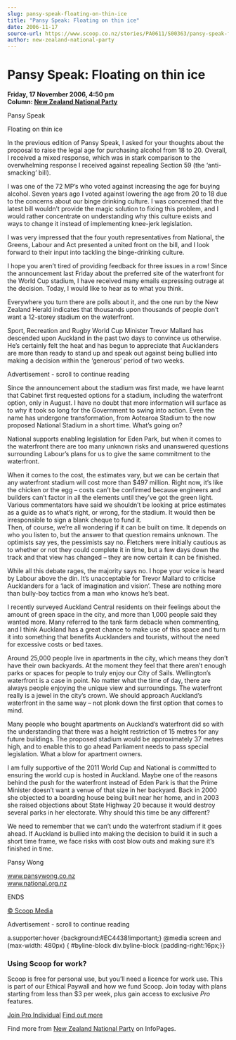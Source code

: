 ```yaml
---
slug: pansy-speak-floating-on-thin-ice
title: "Pansy Speak: Floating on thin ice"
date: 2006-11-17
source-url: https://www.scoop.co.nz/stories/PA0611/S00363/pansy-speak-floating-on-thin-ice.htm
author: new-zealand-national-party
---
```

Pansy Speak: Floating on thin ice
=================================

**Friday, 17 November 2006, 4:50 pm**  
**Column: [New Zealand National Party](https://info.scoop.co.nz/New_Zealand_National_Party)**

Pansy Speak

Floating on thin ice

In the previous edition of Pansy Speak, I asked for your thoughts about the proposal to raise the legal age for purchasing alcohol from 18 to 20. Overall, I received a mixed response, which was in stark comparison to the overwhelming response I received against repealing Section 59 (the ‘anti-smacking’ bill).

I was one of the 72 MP’s who voted against increasing the age for buying alcohol. Seven years ago I voted against lowering the age from 20 to 18 due to the concerns about our binge drinking culture. I was concerned that the latest bill wouldn’t provide the magic solution to fixing this problem, and I would rather concentrate on understanding why this culture exists and ways to change it instead of implementing knee-jerk legislation.

I was very impressed that the four youth representatives from National, the Greens, Labour and Act presented a united front on the bill, and I look forward to their input into tackling the binge-drinking culture.

I hope you aren’t tired of providing feedback for three issues in a row! Since the announcement last Friday about the preferred site of the waterfront for the World Cup stadium, I have received many emails expressing outrage at the decision. Today, I would like to hear as to what you think.

Everywhere you turn there are polls about it, and the one run by the New Zealand Herald indicates that thousands upon thousands of people don’t want a 12-storey stadium on the waterfront.

Sport, Recreation and Rugby World Cup Minister Trevor Mallard has descended upon Auckland in the past two days to convince us otherwise. He’s certainly felt the heat and has begun to appreciate that Aucklanders are more than ready to stand up and speak out against being bullied into making a decision within the ‘generous’ period of two weeks.

Advertisement - scroll to continue reading





Since the announcement about the stadium was first made, we have learnt that Cabinet first requested options for a stadium, including the waterfront option, only in August. I have no doubt that more information will surface as to why it took so long for the Government to swing into action. Even the name has undergone transformation, from Aotearoa Stadium to the now proposed National Stadium in a short time. What’s going on?

National supports enabling legislation for Eden Park, but when it comes to the waterfront there are too many unknown risks and unanswered questions surrounding Labour’s plans for us to give the same commitment to the waterfront.

When it comes to the cost, the estimates vary, but we can be certain that any waterfront stadium will cost more than $497 million. Right now, it’s like the chicken or the egg – costs can’t be confirmed because engineers and builders can’t factor in all the elements until they’ve got the green light. Various commentators have said we shouldn’t be looking at price estimates as a guide as to what’s right, or wrong, for the stadium. It would then be irresponsible to sign a blank cheque to fund it.  
Then, of course, we’re all wondering if it can be built on time. It depends on who you listen to, but the answer to that question remains unknown. The optimists say yes, the pessimists say no. Fletchers were initially cautious as to whether or not they could complete it in time, but a few days down the track and that view has changed – they are now certain it can be finished.

While all this debate rages, the majority says no. I hope your voice is heard by Labour above the din. It’s unacceptable for Trevor Mallard to criticise Aucklanders for a ‘lack of imagination and vision’. These are nothing more than bully-boy tactics from a man who knows he’s beat.

I recently surveyed Auckland Central residents on their feelings about the amount of green space in the city, and more than 1,000 people said they wanted more. Many referred to the tank farm debacle when commenting, and I think Auckland has a great chance to make use of this space and turn it into something that benefits Aucklanders and tourists, without the need for excessive costs or bed taxes.

Around 25,000 people live in apartments in the city, which means they don’t have their own backyards. At the moment they feel that there aren’t enough parks or spaces for people to truly enjoy our City of Sails. Wellington’s waterfront is a case in point. No matter what the time of day, there are always people enjoying the unique view and surroundings. The waterfront really is a jewel in the city’s crown. We should approach Auckland’s waterfront in the same way – not plonk down the first option that comes to mind.

Many people who bought apartments on Auckland’s waterfront did so with the understanding that there was a height restriction of 15 metres for any future buildings. The proposed stadium would be approximately 37 metres high, and to enable this to go ahead Parliament needs to pass special legislation. What a blow for apartment owners.

I am fully supportive of the 2011 World Cup and National is committed to ensuring the world cup is hosted in Auckland. Maybe one of the reasons behind the push for the waterfront instead of Eden Park is that the Prime Minister doesn’t want a venue of that size in her backyard. Back in 2000 she objected to a boarding house being built near her home, and in 2003 she raised objections about State Highway 20 because it would destroy several parks in her electorate. Why should this time be any different?

We need to remember that we can’t undo the waterfront stadium if it goes ahead. If Auckland is bullied into making the decision to build it in such a short time frame, we face risks with cost blow outs and making sure it’s finished in time.

  
Pansy Wong

www.pansywong.co.nz  
www.national.org.nz

  
ENDS

[© Scoop Media](http://www.scoop.co.nz/about/terms.html)  

Advertisement - scroll to continue reading



a.supporter:hover {background:#EC4438!important;} @media screen and (max-width: 480px) { #byline-block div.byline-block {padding-right:16px;}}

### Using Scoop for work?

Scoop is free for personal use, but you’ll need a licence for work use. This is part of our Ethical Paywall and how we fund Scoop. Join today with plans starting from less than $3 per week, plus gain access to exclusive _Pro_ features.  
  
[Join Pro Individual](https://pro.scoop.co.nz/Individual/?from=ProIn24) [Find out more](https://pro.scoop.co.nz/using-scoop-for-work/?from=ProIn24)

Find more from [New Zealand National Party](https://info.scoop.co.nz/New_Zealand_National_Party) on InfoPages.